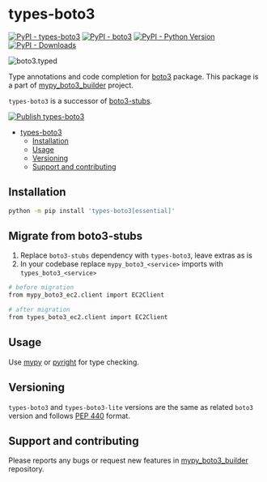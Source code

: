 # types-boto3

[![PyPI - types-boto3](https://img.shields.io/pypi/v/types-boto3.svg?color=blue&label=types-boto3)](https://pypi.org/project/types-boto3)
[![PyPI - boto3](https://img.shields.io/pypi/v/boto3.svg?color=blue&label=boto3)](https://pypi.org/project/boto3)
[![PyPI - Python Version](https://img.shields.io/pypi/pyversions/types-boto3.svg?color=blue)](https://pypi.org/project/types-boto3)
[![PyPI - Downloads](https://static.pepy.tech/badge/types-boto3)](https://pepy.tech/project/types-boto3)

![boto3.typed](https://github.com/youtype/mypy_boto3_builder/raw/main/logo.png)

Type annotations and code completion for [boto3](https://pypi.org/project/boto3/) package.
This package is a part of [mypy_boto3_builder](https://github.com/youtype/mypy_boto3_builder) project.

`types-boto3` is a successor of [boto3-stubs](https://pypi.org/project/types-boto3).

[![Publish types-boto3](https://github.com/youtype/types-boto3/actions/workflows/publish_on_update.yml/badge.svg)](https://github.com/youtype/types-boto3/actions/workflows/publish_on_update.yml)

- [types-boto3](#types-boto3)
  - [Installation](#installation)
  - [Usage](#usage)
  - [Versioning](#versioning)
  - [Support and contributing](#support-and-contributing)

## Installation

```bash
python -m pip install 'types-boto3[essential]'
```

## Migrate from boto3-stubs

1. Replace `boto3-stubs` dependency with `types-boto3`, leave extras as is
1. In your codebase replace `mypy_boto3_<service>` imports with `types_boto3_<service>`

```bash
# before migration
from mypy_boto3_ec2.client import EC2Client

# after migration
from types_boto3_ec2.client import EC2Client
```

## Usage

Use [mypy](https://github.com/python/mypy) or [pyright](https://github.com/microsoft/pyright) for type checking.

## Versioning

`types-boto3` and `types-boto3-lite` versions are the same as related `boto3` version and follows
[PEP 440](https://www.python.org/dev/peps/pep-0440/) format.

## Support and contributing

Please reports any bugs or request new features in
[mypy_boto3_builder](https://github.com/youtype/mypy_boto3_builder/issues) repository.
